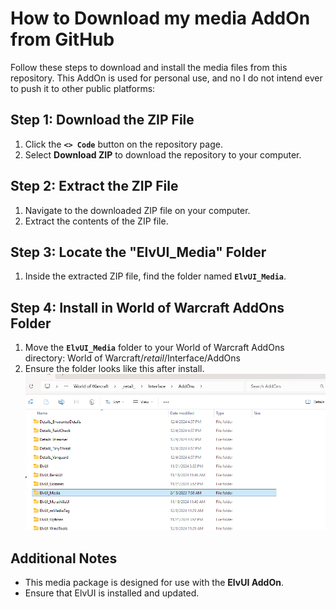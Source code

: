 # How to Download my media AddOn from GitHub

Follow these steps to download and install the media files from this repository. This AddOn is used for personal use, and no I do not intend ever to push it to other public platforms:

## Step 1: Download the ZIP File
1. Click the **`<> Code`** button on the repository page.
2. Select **Download ZIP** to download the repository to your computer.

## Step 2: Extract the ZIP File
1. Navigate to the downloaded ZIP file on your computer.
2. Extract the contents of the ZIP file.

## Step 3: Locate the "ElvUI_Media" Folder
1. Inside the extracted ZIP file, find the folder named **`ElvUI_Media`**.

## Step 4: Install in World of Warcraft AddOns Folder
1. Move the **`ElvUI_Media`** folder to your World of Warcraft AddOns directory: World of Warcraft/_retail_/Interface/AddOns
2. Ensure the folder looks like this after install.
 ![This](Images/AddOns_Folder.png) 

 
## Additional Notes
- This media package is designed for use with the **ElvUI AddOn**.
- Ensure that ElvUI is installed and updated.
